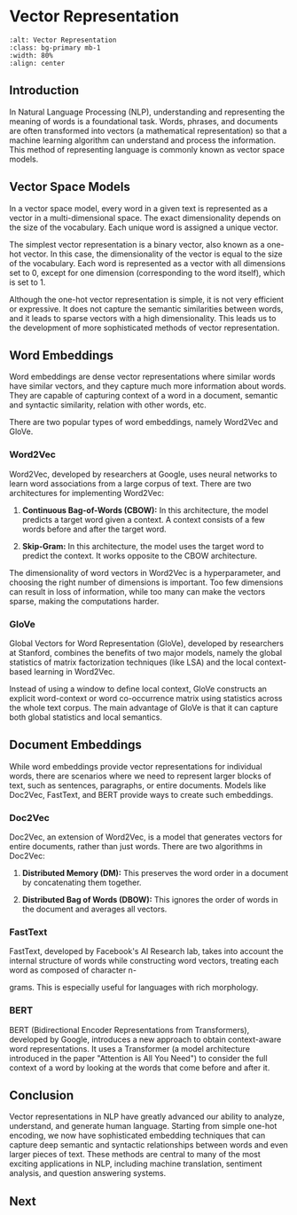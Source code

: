 # Vector Representation

```{image} figs/entelecheia_alphabet_letters.png
:alt: Vector Representation
:class: bg-primary mb-1
:width: 80%
:align: center
```

## Introduction

In Natural Language Processing (NLP), understanding and representing the meaning of words is a foundational task. Words, phrases, and documents are often transformed into vectors (a mathematical representation) so that a machine learning algorithm can understand and process the information. This method of representing language is commonly known as vector space models.

## Vector Space Models

In a vector space model, every word in a given text is represented as a vector in a multi-dimensional space. The exact dimensionality depends on the size of the vocabulary. Each unique word is assigned a unique vector.

The simplest vector representation is a binary vector, also known as a one-hot vector. In this case, the dimensionality of the vector is equal to the size of the vocabulary. Each word is represented as a vector with all dimensions set to 0, except for one dimension (corresponding to the word itself), which is set to 1.

Although the one-hot vector representation is simple, it is not very efficient or expressive. It does not capture the semantic similarities between words, and it leads to sparse vectors with a high dimensionality. This leads us to the development of more sophisticated methods of vector representation.

## Word Embeddings

Word embeddings are dense vector representations where similar words have similar vectors, and they capture much more information about words. They are capable of capturing context of a word in a document, semantic and syntactic similarity, relation with other words, etc.

There are two popular types of word embeddings, namely Word2Vec and GloVe.

### Word2Vec

Word2Vec, developed by researchers at Google, uses neural networks to learn word associations from a large corpus of text. There are two architectures for implementing Word2Vec:

1. **Continuous Bag-of-Words (CBOW):** In this architecture, the model predicts a target word given a context. A context consists of a few words before and after the target word.

2. **Skip-Gram:** In this architecture, the model uses the target word to predict the context. It works opposite to the CBOW architecture.

The dimensionality of word vectors in Word2Vec is a hyperparameter, and choosing the right number of dimensions is important. Too few dimensions can result in loss of information, while too many can make the vectors sparse, making the computations harder.

### GloVe

Global Vectors for Word Representation (GloVe), developed by researchers at Stanford, combines the benefits of two major models, namely the global statistics of matrix factorization techniques (like LSA) and the local context-based learning in Word2Vec.

Instead of using a window to define local context, GloVe constructs an explicit word-context or word co-occurrence matrix using statistics across the whole text corpus. The main advantage of GloVe is that it can capture both global statistics and local semantics.

## Document Embeddings

While word embeddings provide vector representations for individual words, there are scenarios where we need to represent larger blocks of text, such as sentences, paragraphs, or entire documents. Models like Doc2Vec, FastText, and BERT provide ways to create such embeddings.

### Doc2Vec

Doc2Vec, an extension of Word2Vec, is a model that generates vectors for entire documents, rather than just words. There are two algorithms in Doc2Vec:

1. **Distributed Memory (DM):** This preserves the word order in a document by concatenating them together.

2. **Distributed Bag of Words (DBOW):** This ignores the order of words in the document and averages all vectors.

### FastText

FastText, developed by Facebook's AI Research lab, takes into account the internal structure of words while constructing word vectors, treating each word as composed of character n-

grams. This is especially useful for languages with rich morphology.

### BERT

BERT (Bidirectional Encoder Representations from Transformers), developed by Google, introduces a new approach to obtain context-aware word representations. It uses a Transformer (a model architecture introduced in the paper "Attention is All You Need") to consider the full context of a word by looking at the words that come before and after it.

## Conclusion

Vector representations in NLP have greatly advanced our ability to analyze, understand, and generate human language. Starting from simple one-hot encoding, we now have sophisticated embedding techniques that can capture deep semantic and syntactic relationships between words and even larger pieces of text. These methods are central to many of the most exciting applications in NLP, including machine translation, sentiment analysis, and question answering systems.

## Next

```{tableofcontents}

```
